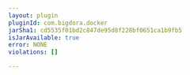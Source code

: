 ```yaml
---
layout: plugin
pluginId: com.bigdora.docker
jarSha1: cd5535f01bd2c847de95d8f228bf0651ca1b9fb5
isJarAvailable: true
error: NONE
violations: []

---
```

